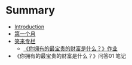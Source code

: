 # Summary

* [Introduction](README.md)
* [第一个月](201608.md)
* [笑来专栏](xialai/valuable-wealth01.md)
   * [《你拥有的最宝贵的财富是什么？》作业](xiaolai/valuable-wealth01.md)
* 《你拥有的最宝贵的财富是什么？》问答01 笔记

